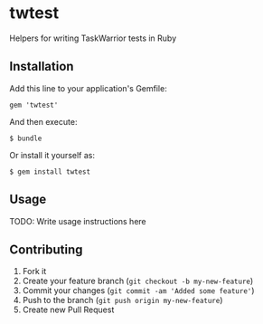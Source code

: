 # twtest

Helpers for writing TaskWarrior tests in Ruby

## Installation

Add this line to your application's Gemfile:

    gem 'twtest'

And then execute:

    $ bundle

Or install it yourself as:

    $ gem install twtest

## Usage

TODO: Write usage instructions here

## Contributing

1. Fork it
2. Create your feature branch (`git checkout -b my-new-feature`)
3. Commit your changes (`git commit -am 'Added some feature'`)
4. Push to the branch (`git push origin my-new-feature`)
5. Create new Pull Request
